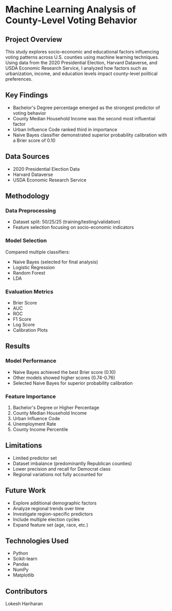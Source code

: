 # Machine Learning Analysis of County-Level Voting Behavior

## Project Overview
This study explores socio-economic and educational factors influencing voting patterns across U.S. counties using machine learning techniques. Using data from the 2020 Presidential Election, Harvard Dataverse, and USDA Economic Research Service, I analyzed how factors such as urbanization, income, and education levels impact county-level political preferences.

## Key Findings
- Bachelor's Degree percentage emerged as the strongest predictor of voting behavior
- County Median Household Income was the second most influential factor
- Urban Influence Code ranked third in importance
- Naive Bayes classifier demonstrated superior probability calibration with a Brier score of 0.10

## Data Sources
- 2020 Presidential Election Data
- Harvard Dataverse
- USDA Economic Research Service

## Methodology
### Data Preprocessing
- Dataset split: 50/25/25 (training/testing/validation)
- Feature selection focusing on socio-economic indicators

### Model Selection
Compared multiple classifiers:
- Naive Bayes (selected for final analysis)
- Logistic Regression
- Random Forest
- LDA

### Evaluation Metrics
- Brier Score
- AUC
- ROC
- F1 Score
- Log Score
- Calibration Plots

## Results
### Model Performance
- Naive Bayes achieved the best Brier score (0.10)
- Other models showed higher scores (0.74-0.76)
- Selected Naive Bayes for superior probability calibration

### Feature Importance
1. Bachelor's Degree or Higher Percentage
2. County Median Household Income
3. Urban Influence Code
4. Unemployment Rate
5. County Income Percentile

## Limitations
- Limited predictor set
- Dataset imbalance (predominantly Republican counties)
- Lower precision and recall for Democrat class
- Regional variations not fully accounted for

## Future Work
- Explore additional demographic factors
- Analyze regional trends over time
- Investigate region-specific predictors
- Include multiple election cycles
- Expand feature set (age, race, etc.)

## Technologies Used
- Python
- Scikit-learn
- Pandas
- NumPy
- Matplotlib

## Contributors
Lokesh Hariharan
